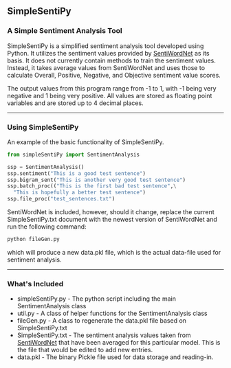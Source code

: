 SimpleSentiPy
-------------
### A Simple Sentiment Analysis Tool ###
SimpleSentiPy is a simplified sentiment analysis tool developed using Python. It utilizes the sentiment values provided by [SentiWordNet](http://sentiwordnet.isti.cnr.it/) as its basis. It does not currently contain methods to train the sentiment values. Instead, it takes average values from SentiWordNet and uses those to calculate Overall, Positive, Negative, and Objective sentiment value scores.

The output values from this program range from -1 to 1, with -1 being very negative and 1 being very positive. All values are stored as floating point variables and are stored up to 4 decimal places.

----------------------------------------------
### Using SimpleSentiPy ###
An example of the basic functionality of SimpleSentiPy.

```python
from simpleSentiPy import SentimentAnalysis

ssp = SentimentAnalysis()
ssp.sentiment("This is a good test sentence")
ssp.bigram_sent("This is another very good test sentence")
ssp.batch_proc(("This is the first bad test sentence",\
  "This is hopefully a better test sentence")
ssp.file_proc("test_sentences.txt")
```

SentiWordNet is included, however, should it change, replace the current SimpleSentiPy.txt document with the newest version of SentiWordNet and run the following command:
```python
python fileGen.py
```
which will produce a new data.pkl file, which is the actual data-file used for sentiment analysis.

--------------------------------------------------
### What's Included ###
* simpleSentiPy.py - The python script including the main SentimentAnalysis class
* util.py - A class of helper functions for the SentimentAnalysis class
* fileGen.py - A class to regenerate the data.pkl file based on SimpleSentiPy.txt
* SimpleSentiPy.txt - The sentiment analysis values taken from [SentiWordNet](http://sentiwordnet.isti.cnr.it/) that have been averaged for this particular model. This is the file that would be edited to add new entries.
* data.pkl - The binary Pickle file used for data storage and reading-in.
